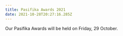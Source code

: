 ```yaml
---
title: Pasifika Awards 2021
date: 2021-10-28T20:27:16.285Z
---
```

Our Pasifika Awards will be held on Friday, 29 October.